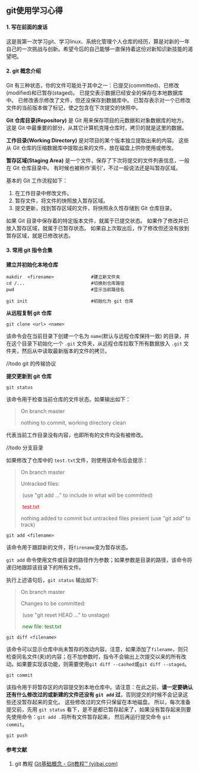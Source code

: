 ## git使用学习心得

#### 1. 写在前面的废话

这是我第一次学习git、学习linux、系统化管理个人仓库的经历，算是对新的一年自己的一次挑战与创新。希望今后的自己能够一直保持着这份对新知识新技能的渴望吧。



#### **2. git 概念介绍**

Git 有三种状态，你的文件可能处于其中之一：已提交(committed)、已修改(modified)和已暂存(staged)。 已提交表示数据已经安全的保存在本地数据库中。 已修改表示修改了文件，但还没保存到数据库中。 已暂存表示对一个已修改文件的当前版本做了标记，使之包含在下次提交的快照中。

**Git 仓库目录(Repository)** 是 Git 用来保存项目的元数据和对象数据库的地方。 这是 Git 中最重要的部分，从其它计算机克隆仓库时，拷贝的就是这里的数据。

**工作目录(Working Directory)** 是对项目的某个版本独立提取出来的内容。 这些从 Git 仓库的压缩数据库中提取出来的文件，放在磁盘上供你使用或修改。

**暂存区域(Staging Area)** 是一个文件，保存了下次将提交的文件列表信息，一般在 Git 仓库目录中。 有时候也被称作‘索引’，不过一般说法还是叫暂存区域。

基本的 Git 工作流程如下：

1. 在工作目录中修改文件。
2. 暂存文件，将文件的快照放入暂存区域。
3. 提交更新，找到暂存区域的文件，将快照永久性存储到 Git 仓库目录。

如果 Git 目录中保存着的特定版本文件，就属于已提交状态。 如果作了修改并已放入暂存区域，就属于已暂存状态。 如果自上次取出后，作了修改但还没有放到暂存区域，就是已修改状态。





#### 3. 常用 git 指令合集



**建立并初始化本地仓库**

```shell
makdir	<firename>	 			#建立新文件夹
cd /...		        			#切换到仓库路径
pwd					 			#显示当前路径名

git init						#初始化为 git 仓库
```



**从远程复制 git 仓库**

```shell
git clone <url> <name>
```

该命令会在当前目录下创建一个名为 `name`(默认与远程仓库保持一致) 的目录，并在这个目录下初始化一个 `.git` 文件夹，从远程仓库拉取下所有数据放入 `.git` 文件夹，然后从中读取最新版本的文件的拷贝。

//todo git 的传输协议



**提交更新到 git 仓库**

```shell
git status
```

该命令用于检查当前仓库的文件状态。如果输出如下：

> On branch master
>
> nothing to commit, working directory clean

代表当前工作目录没有内容，也即所有的文件均没有被修改。

//todo 分支目录

如果修改了仓库中的 `test.txt`文件，则使用该命令后会提示：

> On branch master
>
> Untracked files:  
>
> ​      (use "git add <file>..." to include in what will be committed)     
>
> ​		<font color=Red>test.txt</font>
>
> nothing added to commit but untracked files present (use "git add" to track)



```shell
git add <filename>
```

该命令用于跟踪新的文件，将`firename`变为暂存状态。

`git add` 命令使用文件或目录的路径作为参数；如果参数是目录的路径，该命令将递归地跟踪该目录下的所有文件。

执行上述语句后，`git status` 输出如下:

> On branch master 
>
> Changes to be committed:  
>
> ​    (use "git reset HEAD <file>..." to unstage)     
>
> ​		<font color=green> new file: test.txt</font>



```shell
git diff <filename>
```

该命令可以显示仓库中尚未暂存的改动内容。注意，如果添加了`filename`，则只检查同名文件(夹)的内容；在不加参数时，指令不会输出上次提交以来的所有改动。如果要实现该功能，则需要使用`git diff --cashed`或`git diff --staged`。



```shell
git commit
```

该指令用于将暂存区的内容提交到本地仓库中。请注意：在此之前，**请一定要确认还有什么修改过的或新建的文件还没有 `git add` 过**，否则提交的时候不会记录这些还没暂存起来的变化。 这些修改过的文件只保留在本地磁盘。 所以，每次准备提交前，先用 `git status` 看下，是不是都已暂存起来了，如果没有暂存起来则要先使用命令：`git add .`将所有文件暂存起来， 然后再运行提交命令 `git commit`。





```shell
git push
```



#### 参考文献

1. git 教程 [Git基础概念 - Git教程™ (yiibai.com)](https://www.yiibai.com/git/git_basic_concepts.html)







